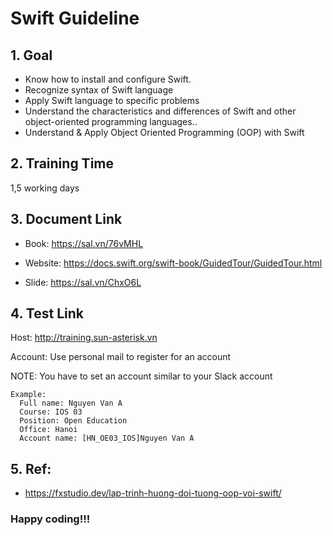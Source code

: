 # Swift Guideline

## 1. Goal
   - Know how to install and configure Swift.
   - Recognize syntax of Swift language
   - Apply Swift language to specific problems
   - Understand the characteristics and differences of Swift and other object-oriented programming languages..
   - Understand & Apply Object Oriented Programming (OOP) with Swift

## 2. Training Time

1,5 working days

## 3. Document Link

- Book: https://sal.vn/76vMHL

- Website: https://docs.swift.org/swift-book/GuidedTour/GuidedTour.html

- Slide: https://sal.vn/ChxO6L

## 4. Test Link

Host: http://training.sun-asterisk.vn

Account: Use personal mail to register for an account

NOTE:  You have to set an account similar to your Slack account
```
Example:
  Full name: Nguyen Van A
  Course: IOS 03
  Position: Open Education
  Office: Hanoi
  Account name: [HN_OE03_IOS]Nguyen Van A
```

## 5. Ref:
- https://fxstudio.dev/lap-trinh-huong-doi-tuong-oop-voi-swift/ 

### Happy coding!!!
